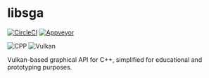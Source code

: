 # libsga

[![CircleCI](https://img.shields.io/circleci/project/github/rafalcieslak/libsga/master.svg)](https://circleci.com/gh/rafalcieslak/libsga/tree/master) [![Appveyor](https://ci.appveyor.com/api/projects/status/56nrb1alj320ynd7?svg=true)](https://ci.appveyor.com/project/rafalcieslak/libsga)

![CPP](https://img.shields.io/badge/C++-14-blue.svg) ![Vulkan](https://img.shields.io/badge/powered_by-Vulkan-blue.svg)

Vulkan-based graphical API for C++, simplified for educational and prototyping purposes.
